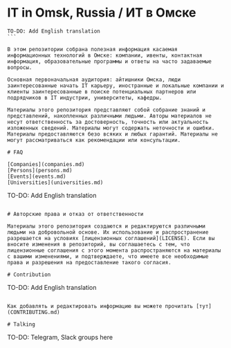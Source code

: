 # IT in Omsk, Russia / ИТ в Омске

````
TO-DO: Add English translation
```

В этом репозитории собрана полезная информация касаемая  информационных технологий в Омске: компании, ивенты, контактная информация, образовательные программы и ответы на часто задаваемые вопросы.

Основная первоначальная аудитория: айтишники Омска, люди заинтересованные начать IT карьеру, иностранные и локальные компании и клиенты заинтересованные в поиске потенциальных партнеров или подрядчиков в IT индустрии, университеты, кафедры.

Материалы этого репозитория представляют собой собрание знаний и представлений, накопленных различными людьми. Авторы материалов не несут ответственность за достоверность, точность или актуальность изложенных сведений. Материалы могут содержать неточности и ошибки. Материалы предоставляются безо всяких и любых гарантий. Материалы не могут рассматриваться как рекомендации или консультации.

# FAQ

[Companies](companies.md)
[Persons](persons.md)
[Events](events.md)
[Universities](universities.md)

````
TO-DO: Add English translation
```

# Авторские права и отказ от ответственности

Материалы этого репозитория создаются и редактируются различными людьми на добровольной основе. Их использование и распространение разрешается на условиях [лицензионных соглашений](LICENSE). Если вы вносите изменения в репозиторий, вы соглашаетесь с тем, что лицензионные соглашения с этого момента распространяются на материалы с вашими изменениями, и подтверждаете, что имеете все необходимые права и разрешения на предоставление такого согласия.

# Contribution

````
TO-DO: Add English translation
```

Как добавлять и редактировать информацию вы можете прочитать [тут](CONTRIBUTING.md)

# Talking
```
TO-DO: Telegram, Slack groups here
```
